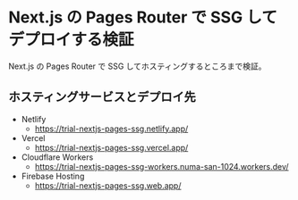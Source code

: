 # Next.js の Pages Router で SSG してデプロイする検証

Next.js の Pages Router で SSG してホスティングするところまで検証。

## ホスティングサービスとデプロイ先

- Netlify
  - https://trial-nextjs-pages-ssg.netlify.app/
- Vercel
  - https://trial-nextjs-pages-ssg.vercel.app/
- Cloudflare Workers
  - https://trial-nextjs-pages-ssg-workers.numa-san-1024.workers.dev/
- Firebase Hosting
  - https://trial-nextjs-pages-ssg.web.app/
